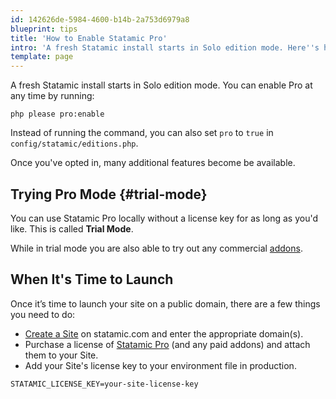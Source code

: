 ```yaml
---
id: 142626de-5984-4600-b14b-2a753d6979a8
blueprint: tips
title: 'How to Enable Statamic Pro'
intro: 'A fresh Statamic install starts in Solo edition mode. Here''s how to enable Pro mode and unlock every feature Statamic has.'
template: page
---
```

A fresh Statamic install starts in Solo edition mode. You can enable Pro at any time by running:

``` shell
php please pro:enable
```

Instead of running the command, you can also set `pro` to `true` in `config/statamic/editions.php`.

Once you've opted in, many additional features become be available.

## Trying Pro Mode {#trial-mode}

You can use Statamic Pro locally without a license key for as long as you'd like. This is called **Trial Mode**.

While in trial mode you are also able to try out any commercial [addons](https://statamic.com/addons).

## When It's Time to Launch

Once it’s time to launch your site on a public domain, there are a few things you need to do:

- [Create a Site](#sites) on statamic.com and enter the appropriate domain(s).
- Purchase a license of [Statamic Pro](https://statamic.com/pricing) (and any paid addons) and attach them to your Site.
- Add your Site's license key to your environment file in production.

``` env
STATAMIC_LICENSE_KEY=your-site-license-key
```

